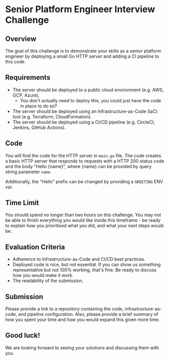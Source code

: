 # Senior Platform Engineer Interview Challenge

## Overview

The goal of this challenge is to demonstrate your skills as a senior platform engineer by deploying a small Go HTTP server and adding a CI pipeline to this code.

## Requirements

- The server should be deployed to a public cloud environment (e.g. AWS, GCP, Azure).
  - You don't actually need to deploy this, you could just have the code in place to do so?
- The server should be deployed using an Infrastructure-as-Code (IaC) tool (e.g. Terraform, CloudFormation).
- The server should be deployed using a CI/CD pipeline (e.g. CircleCI, Jenkins, GitHub Actions).

## Code

You will find the code for the HTTP server in `main.go` file. The code creates a basic HTTP server that responds to requests with a HTTP 200 status code and the body "Hello {name}", where {name} can be provided by query string parameter `name`.

Additionally, the "Hello" prefix can be changed by providing a `GREETING` ENV var.

## Time Limit

You should spend no longer than two hours on this challenge. You may not be able to finish everything you would like inside this timeframe - be ready to explain how you prioritised what you did, and what your next steps would be.

## Evaluation Criteria

- Adherence to Infrastructure-as-Code and CI/CD best practices.
- Deployed code is nice, but not essential. If you can show us something representative but not 100% working, that's fine. Be ready to discuss how you would make it work.
- The readability of the submission.

## Submission

Please provide a link to a repository containing the code, infrastructure-as-code, and pipeline configuration. Also, please provide a brief summary of how you spent your time and how you would expand this given more time.

## Good luck!

We are looking forward to seeing your solutions and discussing them with you.
